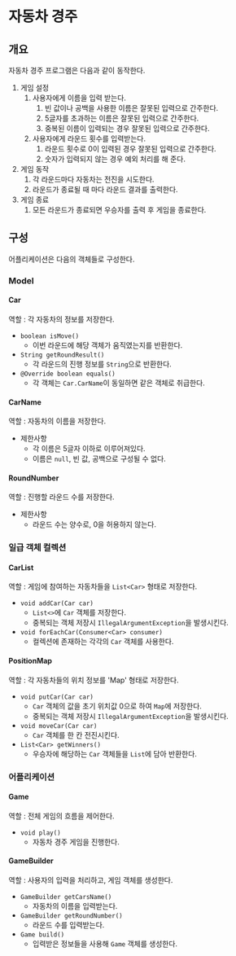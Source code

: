 # 자동차 경주

## 개요

자동차 경주 프로그램은 다음과 같이 동작한다.

1. 게임 설정
    1. 사용자에게 이름을 입력 받는다.
        1. 빈 값이나 공백을 사용한 이름은 잘못된 입력으로 간주한다.
        2. 5글자를 초과하는 이름은 잘못된 입력으로 간주한다.
        3. 중복된 이름이 입력되는 경우 잘못된 입력으로 간주한다.
    2. 사용자에게 라운드 횟수를 입력받는다.
        1. 라운드 횟수로 0이 입력된 경우 잘못된 입력으로 간주한다.
        2. 숫자가 입력되지 않는 경우 예외 처리를 해 준다.
2. 게임 동작
    1. 각 라운드마다 자동차는 전진을 시도한다.
    2. 라운드가 종료될 때 마다 라운드 결과를 출력한다.
3. 게임 종료
    1. 모든 라운드가 종료되면 우승자를 출력 후 게임을 종료한다.

## 구성

어플리케이션은 다음의 객체들로 구성한다.

### Model

#### Car

역할 : 각 자동차의 정보를 저장한다.<br>

- `boolean isMove()`
    - 이번 라운드에 해당 객체가 움직였는지를 반환한다.
- `String getRoundResult()`
    - 각 라운드의 진행 정보를 `String`으로 반환한다.
- `@Override boolean equals()`
    - 각 객체는 `Car.CarName`이 동일하면 같은 객체로 취급한다.

#### CarName

역할 : 자동차의 이름을 저장한다.

- 제한사항
    - 각 이름은 5글자 이하로 이루어져있다.
    - 이름은 `null`, 빈 값, 공백으로 구성될 수 없다.

#### RoundNumber

역할 : 진행할 라운드 수를 저장한다.

- 제한사항
    - 라운드 수는 양수로, 0을 허용하지 않는다.

### 일급 객체 컬렉션

#### CarList

역할 : 게임에 참여하는 자동차들을 `List<Car>` 형태로 저장한다. <br>

- `void addCar(Car car)`
    - `List<>`에 `Car` 객체를 저장한다.
    - 중복되는 객체 저장시 `IllegalArgumentException`을 발생시킨다.
- `void forEachCar(Consumer<Car> consumer)`
    - 컬렉션에 존재하는 각각의 `Car` 객체를 사용한다.

#### PositionMap

역할 : 각 자동차들의 위치 정보를 'Map<Car>' 형태로 저장한다. <br>

- `void putCar(Car car)`
    - `Car` 객체의 값을 초기 위치값 0으로 하여 `Map`에 저장한다.
    - 중복되는 객체 저장시 `IllegalArgumentException`을 발생시킨다.
- `void moveCar(Car car)`
    - `Car` 객체를 한 칸 전진시킨다.
- `List<Car> getWinners()`
    - 우승자에 해당하는 `Car` 객체들을 `List`에 담아 반환한다.

### 어플리케이션

#### Game

역할 : 전체 게임의 흐름을 제어한다.<br>

- `void play()`
    - 자동차 경주 게임을 진행한다.

#### GameBuilder

역할 : 사용자의 입력을 처리하고, 게임 객체를 생성한다.

- `GameBuilder getCarsName()`
    - 자동차의 이름을 입력받는다.
- `GameBuilder getRoundNumber()`
    - 라운드 수를 입력받는다.
- `Game build()`
    - 입력받은 정보들을 사용해 `Game` 객체를 생성한다.